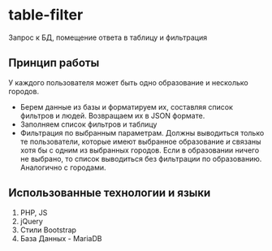 # table-filter
Запрос к БД, помещение ответа в таблицу и фильтрация

## Принцип работы

У каждого пользователя может быть одно образование и несколько городов.

+ Берем данные из базы и форматируем их, составляя список фильтров и людей. Возвращаем их в JSON формате.
+ Заполняем список фильтров и таблицу
+ Фильтрация по выбранным параметрам. Должны выводиться только те пользователи, которые имеют выбранное образование *и* связаны хотя бы с одним из выбранных городов. Если в образовании ничего не выбрано, то список выводиться без фильтрации по образованию. Аналогично с городами.

## Использованные технологии и языки

1. PHP, JS
2. jQuery
3. Стили Bootstrap
4. База Данных - MariaDB
